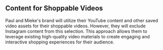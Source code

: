 ## Content for Shoppable Videos

Paul and Mieke's brand will utilize their YouTube content and other saved video assets for their shoppable videos. However, they will exclude Instagram content from this selection. This approach allows them to leverage existing high-quality video materials to create engaging and interactive shopping experiences for their audience.